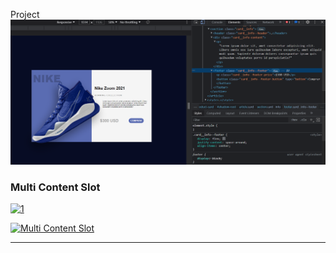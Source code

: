 Project
![web components](https://raw.githubusercontent.com/alejandroverita/web-components/master/img/project.png "web components")

### Multi Content Slot

[![1](https://static.platzi.com/media/user_upload/31-a30e968e-74c2-455b-880d-4e6ff1fa603a.jpg "1")](https://static.platzi.com/media/user_upload/31-a30e968e-74c2-455b-880d-4e6ff1fa603a.jpg "1")

[![Multi Content Slot](https://static.platzi.com/media/user_upload/32-30ece67e-7761-4a07-aad5-9d1e3e023024.jpg "Multi Content Slot")](https://static.platzi.com/media/user_upload/32-30ece67e-7761-4a07-aad5-9d1e3e023024.jpg "Multi Content Slot")

---
